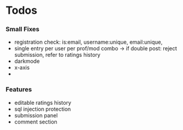 # Todos

### Small Fixes

- registration check: is:email, username:unique, email:unique,
- single entry per user per prof/mod combo -> if double post: reject submission, refer to ratings history
- darkmode
- x-axis
-

### Features

- editable ratings history
- sql injection protection
- submission panel
- comment section
